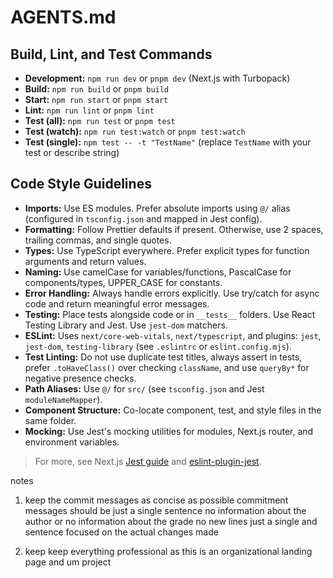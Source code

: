 # AGENTS.md

## Build, Lint, and Test Commands

- **Development:** `npm run dev` or `pnpm dev` (Next.js with Turbopack)
- **Build:** `npm run build` or `pnpm build`
- **Start:** `npm run start` or `pnpm start`
- **Lint:** `npm run lint` or `pnpm lint`
- **Test (all):** `npm run test` or `pnpm test`
- **Test (watch):** `npm run test:watch` or `pnpm test:watch`
- **Test (single):** `npm test -- -t "TestName"` (replace `TestName` with your test or describe string)

## Code Style Guidelines

- **Imports:** Use ES modules. Prefer absolute imports using `@/` alias (configured in `tsconfig.json` and mapped in Jest config).
- **Formatting:** Follow Prettier defaults if present. Otherwise, use 2 spaces, trailing commas, and single quotes.
- **Types:** Use TypeScript everywhere. Prefer explicit types for function arguments and return values.
- **Naming:** Use camelCase for variables/functions, PascalCase for components/types, UPPER_CASE for constants.
- **Error Handling:** Always handle errors explicitly. Use try/catch for async code and return meaningful error messages.
- **Testing:** Place tests alongside code or in `__tests__` folders. Use React Testing Library and Jest. Use `jest-dom` matchers.
- **ESLint:** Uses `next/core-web-vitals`, `next/typescript`, and plugins: `jest`, `jest-dom`, `testing-library` (see `.eslintrc` or `eslint.config.mjs`).
- **Test Linting:** Do not use duplicate test titles, always assert in tests, prefer `.toHaveClass()` over checking `className`, and use `queryBy*` for negative presence checks.
- **Path Aliases:** Use `@/` for `src/` (see `tsconfig.json` and Jest `moduleNameMapper`).
- **Component Structure:** Co-locate component, test, and style files in the same folder.
- **Mocking:** Use Jest's mocking utilities for modules, Next.js router, and environment variables.

> For more, see Next.js [Jest guide](https://nextjs.org/docs/app/guides/testing/jest) and [eslint-plugin-jest](https://www.npmjs.com/package/eslint-plugin-jest).

notes
1. keep the commit messages as concise as possible commitment messages should be just a single sentence no information about the author or no information about the grade no new lines just a single and sentence focused on the actual changes made 

2. keep keep everything professional as this is an organizational landing page and um project